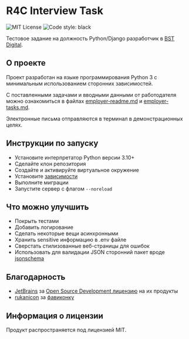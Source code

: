 # R4C Interview Task
![MIT License](https://img.shields.io/github/license/JustKappaMan/R4C-Interview-Task)
![Code style: black](https://img.shields.io/badge/code%20style-black-black)

Тестовое задание на должность Python/Django разработчик в [BST Digital](https://bst.digital).

## О проекте
Проект разработан на языке программирования Python 3 с минимальным использованием сторонних зависимостей.

С поставленными задачами и вводными данными от работодателя можно ознакомиться в файлах [employer-readme.md](employer-readme) и [employer-tasks.md](employer-tasks.md).

Электронные письма отправляются в терминал в демонстрационных целях.

## Инструкции по запуску
* Установите интерпретатор Python версии 3.10+
* Сделайте клон репозитория
* Создайте и активируйте виртуальное окружение
* Установите [зависимости](requirements.txt)
* Выполните миграции
* Запустите сервер с флагом `--noreload`

## Что можно улучшить
* Покрыть тестами
* Добавить логирование
* Сделать некоторые вещи асинхронными
* Хранить sensitive информацию в .env файле
* Сверстать стилизованные веб-страницы для ошибок
* Использовать для валидации JSON сторонний пакет вроде [jsonschema](https://pypi.org/project/jsonschema/)

## Благодарность
* [JetBrains](https://www.jetbrains.com) за [Open Source Development лицензию](https://www.jetbrains.com/community/opensource) на их продукты
* [rukanicon](https://www.flaticon.com/authors/rukanicon) за [фавиконку](https://www.flaticon.com/free-icon/chip_9980230)

## Информация о лицензии
Продукт распространяется под лицензией MIT.
